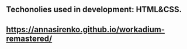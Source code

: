 ## Techonolies used in development: HTML&CSS.
## https://annasirenko.github.io/workadium-remastered/
